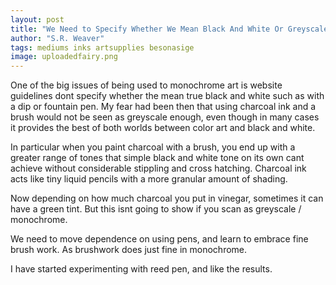 ```yaml
---
layout: post
title: "We Need to Specify Whether We Mean Black And White Or Greyscale"
author: "S.R. Weaver"
tags: mediums inks artsupplies besonasige
image: uploadedfairy.png
---
```

One of the big issues of being used to monochrome art is website guidelines dont specify whether the mean true black and white such as with a dip or fountain pen. My fear had been then that using charcoal ink and a brush would not be seen as greyscale enough, even though in many cases it provides the best of both worlds between color art and black and white.

In particular when you paint charcoal with a brush, you end up with a greater range of tones that simple black and white tone on its own cant achieve without considerable stippling and cross hatching. Charcoal ink acts like tiny liquid pencils with a more granular amount of shading.

Now depending on how much charcoal you put in vinegar, sometimes it can have a green tint. But this isnt going to show if you scan as greyscale / monochrome.

We need to move dependence on using pens, and learn to embrace fine brush work. As brushwork does just fine in monochrome.

I have started experimenting with reed pen, and like the results.
